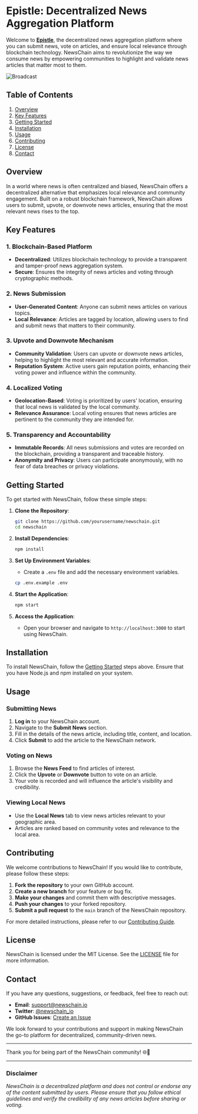 # **Epistle: Decentralized News Aggregation Platform**

Welcome to [**Epistle**](https://epistle.framer.website/), the decentralized news aggregation platform where you can submit news, vote on articles, and ensure local relevance through blockchain technology. NewsChain aims to revolutionize the way we consume news by empowering communities to highlight and validate news articles that matter most to them.

![Broadcast](https://github.com/Automattic/mongoose/assets/108277454/186200b0-24c6-41ba-af01-73cd916242db)


## **Table of Contents**

1. [Overview](#overview)
2. [Key Features](#key-features)
3. [Getting Started](#getting-started)
4. [Installation](#installation)
5. [Usage](#usage)
6. [Contributing](#contributing)
7. [License](#license)
8. [Contact](#contact)

## **Overview**

In a world where news is often centralized and biased, NewsChain offers a decentralized alternative that emphasizes local relevance and community engagement. Built on a robust blockchain framework, NewsChain allows users to submit, upvote, or downvote news articles, ensuring that the most relevant news rises to the top.

## **Key Features**

### **1. Blockchain-Based Platform**
- **Decentralized**: Utilizes blockchain technology to provide a transparent and tamper-proof news aggregation system.
- **Secure**: Ensures the integrity of news articles and voting through cryptographic methods.

### **2. News Submission**
- **User-Generated Content**: Anyone can submit news articles on various topics.
- **Local Relevance**: Articles are tagged by location, allowing users to find and submit news that matters to their community.

### **3. Upvote and Downvote Mechanism**
- **Community Validation**: Users can upvote or downvote news articles, helping to highlight the most relevant and accurate information.
- **Reputation System**: Active users gain reputation points, enhancing their voting power and influence within the community.

### **4. Localized Voting**
- **Geolocation-Based**: Voting is prioritized by users' location, ensuring that local news is validated by the local community.
- **Relevance Assurance**: Local voting ensures that news articles are pertinent to the community they are intended for.

### **5. Transparency and Accountability**
- **Immutable Records**: All news submissions and votes are recorded on the blockchain, providing a transparent and traceable history.
- **Anonymity and Privacy**: Users can participate anonymously, with no fear of data breaches or privacy violations.

## **Getting Started**

To get started with NewsChain, follow these simple steps:

1. **Clone the Repository**:
    ```bash
    git clone https://github.com/yourusername/newschain.git
    cd newschain
    ```

2. **Install Dependencies**:
    ```bash
    npm install
    ```

3. **Set Up Environment Variables**:
    - Create a `.env` file and add the necessary environment variables.
    ```bash
    cp .env.example .env
    ```

4. **Start the Application**:
    ```bash
    npm start
    ```

5. **Access the Application**:
    - Open your browser and navigate to `http://localhost:3000` to start using NewsChain.

## **Installation**

To install NewsChain, follow the [Getting Started](#getting-started) steps above. Ensure that you have Node.js and npm installed on your system.

## **Usage**

### **Submitting News**

1. **Log in** to your NewsChain account.
2. Navigate to the **Submit News** section.
3. Fill in the details of the news article, including title, content, and location.
4. Click **Submit** to add the article to the NewsChain network.

### **Voting on News**

1. Browse the **News Feed** to find articles of interest.
2. Click the **Upvote** or **Downvote** button to vote on an article.
3. Your vote is recorded and will influence the article's visibility and credibility.

### **Viewing Local News**

- Use the **Local News** tab to view news articles relevant to your geographic area.
- Articles are ranked based on community votes and relevance to the local area.

## **Contributing**

We welcome contributions to NewsChain! If you would like to contribute, please follow these steps:

1. **Fork the repository** to your own GitHub account.
2. **Create a new branch** for your feature or bug fix.
3. **Make your changes** and commit them with descriptive messages.
4. **Push your changes** to your forked repository.
5. **Submit a pull request** to the `main` branch of the NewsChain repository.

For more detailed instructions, please refer to our [Contributing Guide](CONTRIBUTING.md).

## **License**

NewsChain is licensed under the MIT License. See the [LICENSE](LICENSE) file for more information.

## **Contact**

If you have any questions, suggestions, or feedback, feel free to reach out:

- **Email**: support@newschain.io
- **Twitter**: [@newschain_io](https://twitter.com/newschain_io)
- **GitHub Issues**: [Create an Issue](https://github.com/yourusername/newschain/issues)

We look forward to your contributions and support in making NewsChain the go-to platform for decentralized, community-driven news.

---

Thank you for being part of the NewsChain community! 🌐📰

---

### **Disclaimer**
*NewsChain is a decentralized platform and does not control or endorse any of the content submitted by users. Please ensure that you follow ethical guidelines and verify the credibility of any news articles before sharing or voting.*
